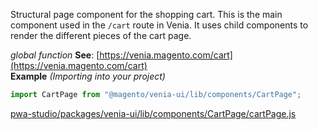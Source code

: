 
Structural page component for the shopping cart.
This is the main component used in the `/cart` route in Venia.
It uses child components to render the different pieces of the cart page.

*global* *function*
**See**: [https://venia.magento.com/cart](https://venia.magento.com/cart)  
**Example** *(Importing into your project)*  
```js
import CartPage from "@magento/venia-ui/lib/components/CartPage";
```


[pwa-studio/packages/venia-ui/lib/components/CartPage/cartPage.js](https://github.com/magento/pwa-studio/blob/develop/packages/venia-ui/lib/components/CartPage/cartPage.js)